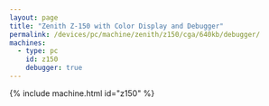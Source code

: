 ```yaml
---
layout: page
title: "Zenith Z-150 with Color Display and Debugger"
permalink: /devices/pc/machine/zenith/z150/cga/640kb/debugger/
machines:
  - type: pc
    id: z150
    debugger: true
---
```


{% include machine.html id="z150" %}
